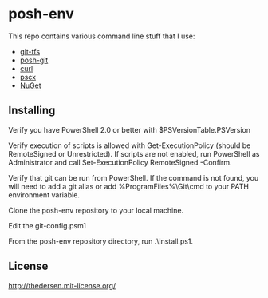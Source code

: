 posh-env
========
This repo contains various command line stuff that I use:

* [git-tfs](https://github.com/spraints/git-tfs)
* [posh-git](https://github.com/dahlbyk/posh-git)
* [curl](http://curl.haxx.se/)
* [pscx](http://pscx.codeplex.com/)
* [NuGet](http://nuget.org)

Installing
----------
Verify you have PowerShell 2.0 or better with $PSVersionTable.PSVersion

Verify execution of scripts is allowed with Get-ExecutionPolicy (should be RemoteSigned or Unrestricted). If scripts are not enabled, run PowerShell as Administrator and call Set-ExecutionPolicy RemoteSigned -Confirm.

Verify that git can be run from PowerShell. If the command is not found, you will need to add a git alias or add %ProgramFiles%\Git\cmd to your PATH environment variable.

Clone the posh-env repository to your local machine.

Edit the git-config.psm1

From the posh-env repository directory, run .\install.ps1.

License
-------
http://thedersen.mit-license.org/